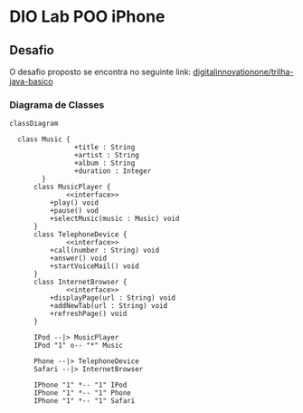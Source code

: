 # DIO Lab POO iPhone

## Desafio
O desafio proposto se encontra no seguinte link: <a href="https://github.com/digitalinnovationone/trilha-java-basico/tree/main/desafios/poo" target="_blank">digitalinnovationone/trilha-java-basico</a>

### Diagrama de Classes

```mermaid
classDiagram

  class Music {
				+title : String
				+artist : String
				+album : String
				+duration : Integer
		}
	  class MusicPlayer {
			  <<interface>>
	      +play() void
	      +pause() vod
	      +selectMusic(music : Music) void
	  }
	  class TelephoneDevice {
			  <<interface>>
	      +call(number : String) void
	      +answer() void
	      +startVoiceMail() void
	  }
	  class InternetBrowser {
			  <<interface>>
	      +displayPage(url : String) void
	      +addNewTab(url : String) void
	      +refreshPage() void
	  }
	  
	  IPod --|> MusicPlayer
	  IPod "1" o-- "*" Music
	  
	  Phone --|> TelephoneDevice
	  Safari --|> InternetBrowser
	  
	  IPhone "1" *-- "1" IPod
	  IPhone "1" *-- "1" Phone
	  IPhone "1" *-- "1" Safari
```
